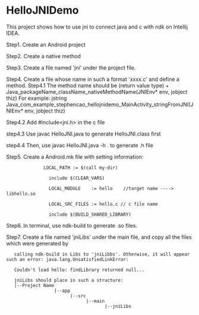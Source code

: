 # HelloJNIDemo

This project shows how to use jni to connect java and c with ndk on Intellij IDEA.

Step1. Create an Android project

Step2. Create a native method

Step3. Create a file named 'jni' under the project file.

Step4. Create a file whose name in such a format 'xxxx.c' and define a method.
Step4.1 The method name should be (return value type) + Java_packageName_className_nativeMethodName(JNIEnv* env, jobject thiz)
        For example: jstring Java_com_example_stephencao_hellojnidemo_MainActivity_stringFromJNI(JNIEnv* env, jobject thiz)
        
Step4.2 Add #include<jni.h> in the c file

step4.3 Use javac HelloJNI.java to generate HelloJNI.class first

step4.4 Then, use javac HelloJNI.java -h . to generate .h file

Step5. Create a Android.mk file with setting information:

                  LOCAL_PATH := $(call my-dir)
                  
                    include $(CLEAR_VARS)
                    
                    LOCAL_MODULE    := hello    //target name ----> libhello.so
                    
                    LOCAL_SRC_FILES := hello.c // c file name
                    
                    include $(BUILD_SHARED_LIBRARY)
                    
Step6. In terminal, use ndk-build to generate .so files.

Step7. Create a file named 'jniLibs' under the main file, and copy all the files which were generated by 

       calling ndk-build in Libs to 'jniLibbs'. Otherwise, it will appear such an error: java.lang.UnsatisfiedLinkError:
       
       Couldn't load hello: findLibrary returned null...
       
       jniLibs should place in such a structure:
       |--Project Name
                      |--app
                            |--src
                                  |--main
                                         |--jniLibs
                                           
                                         
